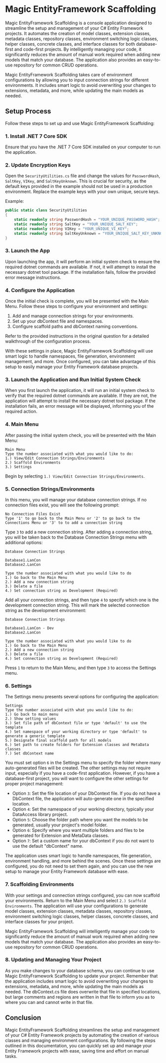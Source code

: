 # Magic EntityFramework Scaffolding

Magic EntityFramework Scaffolding is a console application designed to streamline the setup and management of your C# Entity Framework projects. It automates the creation of model classes, extension classes, metadata classes, repository classes, environment switching logic classes, helper classes, concrete classes, and interface classes for both database-first and code-first projects. By intelligently managing your code, it significantly reduces the amount of manual work required when adding new models that match your database. The application also provides an easy-to-use repository for common CRUD operations.

Magic EntityFramework Scaffolding takes care of environment configurations by allowing you to input connection strings for different environments. It includes smart logic to avoid overwriting your changes to extensions, metadata, and more, while updating the main models as needed.

## Setup Process

Follow these steps to set up and use Magic EntityFramework Scaffolding:

### 1. Install .NET 7 Core SDK

Ensure that you have the .NET 7 Core SDK installed on your computer to run the application.

### 2. Update Encryption Keys

Open the `SecurityUtilities.cs` file and change the values for `PasswordHash`, `SaltKey`, `VIKey`, and `SaltKeyUnknown`. This is crucial for security, as the default keys provided in the example should not be used in a production environment. Replace the example keys with your own unique, secure keys.

Example:
```csharp
public static class SecurityUtilities
{
    static readonly string PasswordHash = "YOUR_UNIQUE_PASSWORD_HASH";
    static readonly string SaltKey = "YOUR_UNIQUE_SALT_KEY";
    static readonly string VIKey = "YOUR_UNIQUE_VI_KEY";
    static readonly string SaltKeyUnknown = "YOUR_UNIQUE_SALT_KEY_UNKNOWN";
}
```

### 3. Launch the App

Upon launching the app, it will perform an initial system check to ensure the required dotnet commands are available. If not, it will attempt to install the necessary dotnet tool package. If the installation fails, follow the provided error message instructions.

### 4. Configure the Application

Once the initial check is complete, you will be presented with the Main Menu. Follow these steps to configure your environment and settings:

1. Add and manage connection strings for your environments.
2. Set up your dbContext file and namespaces.
3. Configure scaffold paths and dbContext naming conventions.

Refer to the provided instructions in the original question for a detailed walkthrough of the configuration process.

With these settings in place, Magic EntityFramework Scaffolding will use smart logic to handle namespaces, file generation, environment management, and more. Once configured, you can take advantage of this setup to easily manage your Entity Framework database projects.

### 3. Launch the Application and Run Initial System Check

When you first launch the application, it will run an initial system check to verify that the required dotnet commands are available. If they are not, the application will attempt to install the necessary dotnet tool package. If the installation fails, an error message will be displayed, informing you of the required action.

### 4. Main Menu

After passing the initial system check, you will be presented with the Main Menu:

```
Main Menu
Type the number associated with what you would like to do:
1.) View/Edit Connection Strings/Environments
2.) Scaffold Environments
3.) Settings
```

Begin by selecting `1.) View/Edit Connection Strings/Environments`.

### 5. Connection Strings/Environments

In this menu, you will manage your database connection strings. If no connection files exist, you will see the following prompt:

```
No Connection Files Exist
Type '1' to go back to the Main Menu or '2' to go back to the Connections Menu or '3' to to add a connection string
```

Type `3` to add a new connection string. After adding a connection string, you will be taken back to the Database Connection Strings menu with additional options:

```
Database Connection Strings

Database1.LanCon
Database2.LanCon

Type the number associated with what you would like to do
1.) Go back to the Main Menu
2.) Add a new connection string
3.) Delete a file
4.) Set connection string as Development (Required)
```

Add all your connection strings, and then type `4` to specify which one is the development connection string. This will mark the selected connection string as the development environment:

```
Database Connection Strings

Database1.LanCon - Dev
Database2.LanCon

Type the number associated with what you would like to do
1.) Go back to the Main Menu
2.) Add a new connection string
3.) Delete a file
4.) Set connection string as Development (Required)
```

Press `1` to return to the Main Menu, and then type `3` to access the Settings menu.

### 6. Settings

The Settings menu presents several options for configuring the application:

```
Settings
Type the number associated with what you would like to do:
1.) Go back to main menu
2.) Show setting values
3.) Set file path of dbContext file or type 'default' to use the template
4.) Set namespace of your working directory or type 'default' to generate a generic template
5.) Designate final scaffold path for all models
6.) Set path to create folders for Extension classes and MetaData classes
7.) Set dbContext name
```

You must set option `6` in the Settings menu to specify the folder where many auto-generated files will be created. The other settings may not require input, especially if you have a code-first application. However, if you have a database-first project, you will want to configure the other settings for proper project management:

- Option `3`: Set the file location of your DbContext file. If you do not have a DbContext file, the application will auto-generate one in the specified location.
- Option `4`: Set the namespace of your working directory, typically your DataAccess library project.
- Option `5`: Choose the folder path where you want the models to be generated, usually your project's model folder.
- Option `6`: Specify where you want multiple folders and files to be generated for Extension and MetaData classes.
- Option `7`: Set a custom name for your dbContext if you do not want to use the default "dbContext" name.

The application uses smart logic to handle namespaces, file generation, environment handling, and more behind the scenes. Once these settings are configured, you do not need to set them again, and you can use the new setup to manage your Entity Framework database with ease.

### 7. Scaffolding Environments

With your settings and connection strings configured, you can now scaffold your environments. Return to the Main Menu and select `2.) Scaffold Environments`. The application will use your configurations to generate model classes, extension classes, metadata classes, repository classes, environment switching logic classes, helper classes, concrete classes, and interface classes for your project.

Magic EntityFramework Scaffolding will intelligently manage your code to significantly reduce the amount of manual work required when adding new models that match your database. The application also provides an easy-to-use repository for common CRUD operations.

### 8. Updating and Managing Your Project

As you make changes to your database schema, you can continue to use Magic EntityFramework Scaffolding to update your project. Remember that the application includes smart logic to avoid overwriting your changes to extensions, metadata, and more, while updating the main models as needed. The dbContext.cs file does overwrite that file in specified locations, but large comments and regions are written in that file to inform you as to where you can and cannot write in that file.

## Conclusion

Magic EntityFramework Scaffolding streamlines the setup and management of your C# Entity Framework projects by automating the creation of various classes and managing environment configurations. By following the steps outlined in this documentation, you can quickly set up and manage your Entity Framework projects with ease, saving time and effort on manual tasks.
